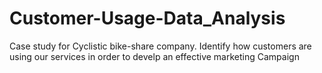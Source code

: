 # Customer-Usage-Data_Analysis
Case study for Cyclistic bike-share company. Identify how customers are using our services in order to develp an effective marketing Campaign

